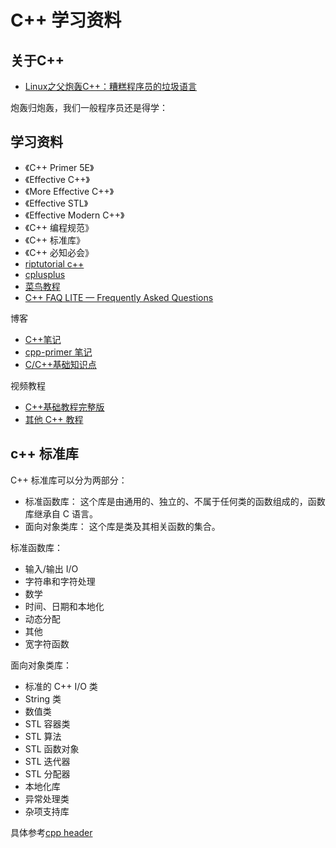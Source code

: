 # C++ 学习资料

## 关于C++

- [Linux之父炮轰C++：糟糕程序员的垃圾语言](http://blog.csdn.net/turingbook/article/details/1775488)

炮轰归炮轰，我们一般程序员还是得学：

## 学习资料

- 《C++ Primer 5E》
- 《Effective C++》
- 《More Effective C++》
- 《Effective STL》
- 《Effective Modern C++》
- 《C++ 编程规范》
- 《C++ 标准库》
- 《C++ 必知必会》
- [riptutorial c++](https://riptutorial.com/zh-CN/cplusplus)
- [cplusplus](http://www.cplusplus.com/)
- [菜鸟教程](http://www.runoob.com/cplusplus/)
- [C++ FAQ LITE — Frequently Asked Questions](http://www.sunistudio.com/cppfaq/)

博客

- [C++笔记](http://www.hahack.com/wiki/)
- [cpp-primer 笔记](https://r00tk1ts.github.io/tags/cpp-primer/)
- [C/C++基础知识点](https://blog.csdn.net/K346K346/category_9265704_2.html)

视频教程

- [C++基础教程完整版](http://yun.itheima.com/course/275.html)
- [其他 C++ 教程](http://yun.itheima.com/course/c55.html?hm)

## c++ 标准库

C++ 标准库可以分为两部分：

- 标准函数库： 这个库是由通用的、独立的、不属于任何类的函数组成的，函数库继承自 C 语言。
- 面向对象类库： 这个库是类及其相关函数的集合。

标准函数库：

- 输入/输出 I/O
- 字符串和字符处理
- 数学
- 时间、日期和本地化
- 动态分配
- 其他
- 宽字符函数

面向对象类库：

- 标准的 C++ I/O 类
- String 类
- 数值类
- STL 容器类
- STL 算法
- STL 函数对象
- STL 迭代器
- STL 分配器
- 本地化库
- 异常处理类
- 杂项支持库

具体参考[cpp header](http://zh.cppreference.com/w/cpp/header)
